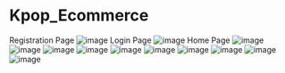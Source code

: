 # Kpop_Ecommerce

Registration Page 
![image](https://github.com/user-attachments/assets/ba78a9c4-f041-4374-b558-6427c1f5a9ba)
Login Page 
![image](https://github.com/user-attachments/assets/17be6173-0927-4327-892b-ae6a26e5da92)
Home Page 
![image](https://github.com/user-attachments/assets/9cf7a8f9-12df-4792-9355-b4fd17e5ee2c)
![image](https://github.com/user-attachments/assets/3c9732f7-6fb2-440d-9f5c-85aebb3be66e)
![image](https://github.com/user-attachments/assets/25a94625-d2be-4a5a-91df-b221c26743e7)
![image](https://github.com/user-attachments/assets/908da431-7f60-4c0f-bf50-d0ee24afb3c7)
![image](https://github.com/user-attachments/assets/55a555cd-0927-4ee8-aeeb-5e19ac1ce395)
![image](https://github.com/user-attachments/assets/2fc775c0-1ef6-439e-854b-8067ff77731b)
![image](https://github.com/user-attachments/assets/5d374279-a299-4fbb-88e9-249e2b8aeb21)
![image](https://github.com/user-attachments/assets/764a541f-26da-4b4d-ab06-26a2580df3f3)
![image](https://github.com/user-attachments/assets/18b81e2b-ffc8-4d27-9185-853b4b0cf6d5)
![image](https://github.com/user-attachments/assets/92705cd2-98d8-4a2f-b97d-5411b8b02a41)








